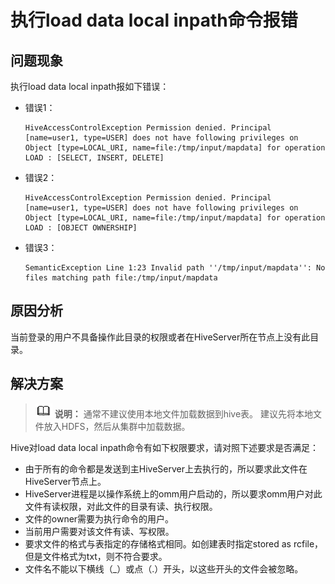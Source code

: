 # 执行load data local inpath命令报错<a name="mrs_03_0162"></a>

## 问题现象<a name="zh-cn_topic_0167275418_s91ac7cf658f74a3b8df14d7dec078fbc"></a>

执行load data local inpath报如下错误：

-   错误1：

    ```
    HiveAccessControlException Permission denied. Principal [name=user1, type=USER] does not have following privileges on Object [type=LOCAL_URI, name=file:/tmp/input/mapdata] for operation LOAD : [SELECT, INSERT, DELETE]
    ```

-   错误2：

    ```
    HiveAccessControlException Permission denied. Principal [name=user1, type=USER] does not have following privileges on Object [type=LOCAL_URI, name=file:/tmp/input/mapdata] for operation LOAD : [OBJECT OWNERSHIP]
    ```

-   错误3：

    ```
    SemanticException Line 1:23 Invalid path ''/tmp/input/mapdata'': No files matching path file:/tmp/input/mapdata  
    ```


## 原因分析<a name="zh-cn_topic_0167275418_section1645144113716"></a>

当前登录的用户不具备操作此目录的权限或者在HiveServer所在节点上没有此目录。

## 解决方案<a name="zh-cn_topic_0167275418_scb87efd2dd7d4352b547c9163f68269f"></a>

>![](public_sys-resources/icon-note.gif) **说明：** 
>通常不建议使用本地文件加载数据到hive表。 建议先将本地文件放入HDFS，然后从集群中加载数据。

Hive对load data local inpath命令有如下权限要求，请对照下述要求是否满足：

-   由于所有的命令都是发送到主HiveServer上去执行的，所以要求此文件在HiveServer节点上。
-   HiveServer进程是以操作系统上的omm用户启动的，所以要求omm用户对此文件有读权限，对此文件的目录有读、执行权限。
-   文件的owner需要为执行命令的用户。
-   当前用户需要对该文件有读、写权限。
-   要求文件的格式与表指定的存储格式相同。如创建表时指定stored as rcfile，但是文件格式为txt，则不符合要求。
-   文件名不能以下横线（\_）或点（.）开头，以这些开头的文件会被忽略。

